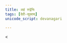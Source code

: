 ```yaml
---
title: अहं रुद्रेभिः
tags: [देवी-सूक्तम्]
unicode_script: devanagari

---
```


<<div class="js_include" url="vedAH/Rk/shAkalam/saMhitA/10/125_ahaM_rudrebhiH/"  newLevelForH1="2" includeTitle="true"> </div>  

